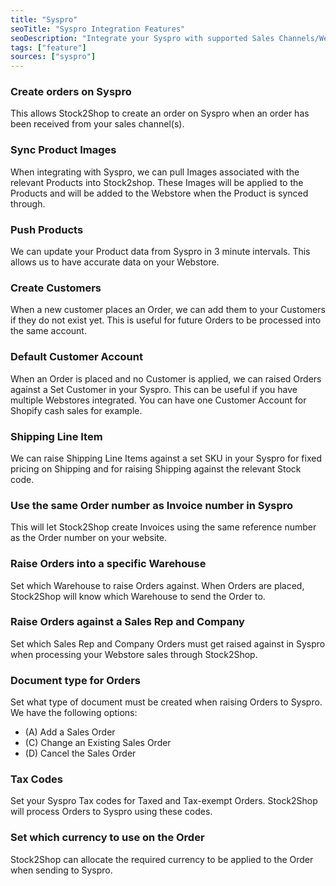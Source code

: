 ```yaml
---
title: "Syspro"
seoTitle: "Syspro Integration Features"
seoDescription: "Integrate your Syspro with supported Sales Channels/Webstores through Stock2Shop"
tags: ["feature"]
sources: ["syspro"]
---
```


<!-- ***NOT IN USE***

Apifact:

get_images_limit
get_order
get_product
get_products_limit
param_ignore_shipping_warehouse_code
param_skip_image_hash
param_test
param_use_customer_address
param_user_field_customer_
queue_fetch_images
tunnel_host
tunnel_password
tunnel_username

---------
Syspro:

param_company_password
param_currency
param_operator
param_operator_password

-->


<!-- create_order -->
### Create orders on Syspro
This allows Stock2Shop to create an order on Syspro when
an order has been received from your sales channel(s).

<!-- get_images -->
### Sync Product Images
When integrating with Syspro, we can pull Images associated with the relevant Products into Stock2shop.
These Images will be applied to the Products and will be added to the Webstore when the Product is synced through.

<!-- get_products -->
### Push Products
We can update your Product data from Syspro in 3 minute intervals. This allows us to have accurate data on your 
Webstore.

<!-- param_create_customer_enabled -->
### Create Customers
When a new customer places an Order, we can add them to your Customers if they do not exist yet.
This is useful for future Orders to be processed into the same account.

<!-- param_default_customer_code -->
### Default Customer Account
When an Order is placed and no Customer is applied, we can raised Orders against a Set Customer in your Syspro.
This can be useful if you have multiple Webstores integrated. 
You can have one Customer Account for Shopify cash sales for example.

<!-- param_shipping_code -->
### Shipping Line Item
We can raise Shipping Line Items against a set SKU in your Syspro for fixed pricing on Shipping and for raising 
Shipping against the relevant Stock code.

<!-- param_use_channel_order_code -->
### Use the same Order number as Invoice number in Syspro
This will let Stock2Shop create Invoices using the same reference number as the Order number on your website.

<!-- END OF APIFACT-->

<!-- param_warehouse_code -->
### Raise Orders into a specific Warehouse
Set which Warehouse to raise Orders against. When Orders are placed, Stock2Shop will know which Warehouse to send the Order to.

<!--
param_company_id
param_sales_rep_id 
-->
### Raise Orders against a Sales Rep and Company
Set which Sales Rep and Company Orders must get raised against in Syspro when processing your Webstore sales through Stock2Shop.

<!-- param_order_type -->
### Document type for Orders
Set what type of document must be created when raising Orders to Syspro.
We have the following options:

- (A) Add a Sales Order
- (C) Change an Existing Sales Order
- (D) Cancel the Sales Order

<!--
param_default_tax_code
param_default_tax_code_exempt
-->
### Tax Codes
Set your Syspro Tax codes for Taxed and Tax-exempt Orders. Stock2Shop will process Orders to Syspro using these codes.

<!-- param_currency -->
### Set which currency to use on the Order
Stock2Shop can allocate the required currency to be applied to the Order when sending to Syspro.
